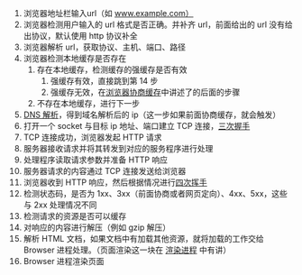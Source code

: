 

1. 浏览器地址栏输入url（如 www.example.com）
2. 浏览器检测用户输入的 url 格式是否正确。并补齐 url，前面给出的 url 没有给出协议，默认使用 http 协议补全
3. 浏览器解析 url，获取协议、主机、端口、路径
4. 浏览器检测本地缓存是否存在
   1. 存在本地缓存，检测缓存的强缓存是否有效
      1. 强缓存有效，直接跳到第 14 步
      2. 强缓存无效，在[浏览器协商缓存](https://github.com/duanyuanping/True-in-Hong/blob/master/%E6%B5%8F%E8%A7%88%E5%99%A8/%E6%B5%8F%E8%A7%88%E5%99%A8%E8%B5%84%E6%BA%90%E7%BC%93%E5%AD%98.md#user-content-%E5%8D%8F%E5%95%86%E7%BC%93%E5%AD%98)中讲述了的后面的步骤
   2. 不存在本地缓存，进行下一步
5. [DNS 解析](https://github.com/duanyuanping/True-in-Hong/blob/master/%E8%AE%A1%E7%BD%91/DNS%E5%9F%9F%E5%90%8D%E8%A7%A3%E6%9E%90.md)，得到域名解析后的 ip（这一步如果前面协商缓存，就会触发）
6. 打开一个 socket 与目标 ip 地址、端口建立 TCP 连接，[三次握手](https://github.com/duanyuanping/True-in-Hong/blob/master/%E8%AE%A1%E7%BD%91/34%E3%80%81TCP%20%E6%95%B0%E6%8D%AE%E4%BC%A0%E8%BE%93.md#user-content-%E4%B8%89%E6%AC%A1%E6%8F%A1%E6%89%8B)
7. TCP 连接成功，浏览器发起 HTTP 请求
8. 服务器接收请求并将其转发到对应的服务程序进行处理
9. 处理程序读取请求参数并准备 HTTP 响应
10. 服务器请求的内容通过 TCP 连接发送给浏览器
11. 浏览器收到 HTTP 响应，然后根据情况进行[四次挥手](https://github.com/duanyuanping/True-in-Hong/blob/master/%E8%AE%A1%E7%BD%91/34%E3%80%81TCP%20%E6%95%B0%E6%8D%AE%E4%BC%A0%E8%BE%93.md#user-content-%E5%9B%9B%E6%AC%A1%E6%8C%A5%E6%89%8B)
12. 检测状态码，是否为 1xx、3xx（前面协商或者网页定向）、4xx、5xx，这些与 2xx 处理情况不同
13. 检测请求的资源是否可以缓存
14. 对响应的内容进行解压（例如 gzip 解压）
15. 解析 HTML 文档，如果文档中有加载其他资源，就将加载的工作交给 Browser 进程处理。（页面渲染这一块在 [渲染进程](https://github.com/duanyuanping/True-in-Hong/blob/master/%E6%B5%8F%E8%A7%88%E5%99%A8/%E6%B5%8F%E8%A7%88%E5%99%A8%E5%A4%9A%E8%BF%9B%E7%A8%8B%E5%92%8C%E5%A4%9A%E7%BA%BF%E7%A8%8B.md#user-content-%E6%B8%B2%E6%9F%93%E8%BF%9B%E7%A8%8B%E6%B5%8F%E8%A7%88%E5%99%A8%E5%86%85%E6%A0%B8) 中有讲）
16. Browser 进程渲染页面